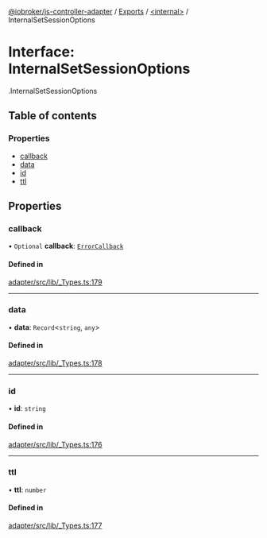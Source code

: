 [@iobroker/js-controller-adapter](../README.md) / [Exports](../modules.md) / [<internal\>](../modules/internal_.md) / InternalSetSessionOptions

# Interface: InternalSetSessionOptions

[<internal>](../modules/internal_.md).InternalSetSessionOptions

## Table of contents

### Properties

- [callback](internal_.InternalSetSessionOptions.md#callback)
- [data](internal_.InternalSetSessionOptions.md#data)
- [id](internal_.InternalSetSessionOptions.md#id)
- [ttl](internal_.InternalSetSessionOptions.md#ttl)

## Properties

### callback

• `Optional` **callback**: [`ErrorCallback`](../modules/internal_.md#errorcallback)

#### Defined in

[adapter/src/lib/_Types.ts:179](https://github.com/ioBroker/ioBroker.js-controller/blob/58a732de/packages/adapter/src/lib/_Types.ts#L179)

___

### data

• **data**: `Record`<`string`, `any`\>

#### Defined in

[adapter/src/lib/_Types.ts:178](https://github.com/ioBroker/ioBroker.js-controller/blob/58a732de/packages/adapter/src/lib/_Types.ts#L178)

___

### id

• **id**: `string`

#### Defined in

[adapter/src/lib/_Types.ts:176](https://github.com/ioBroker/ioBroker.js-controller/blob/58a732de/packages/adapter/src/lib/_Types.ts#L176)

___

### ttl

• **ttl**: `number`

#### Defined in

[adapter/src/lib/_Types.ts:177](https://github.com/ioBroker/ioBroker.js-controller/blob/58a732de/packages/adapter/src/lib/_Types.ts#L177)
